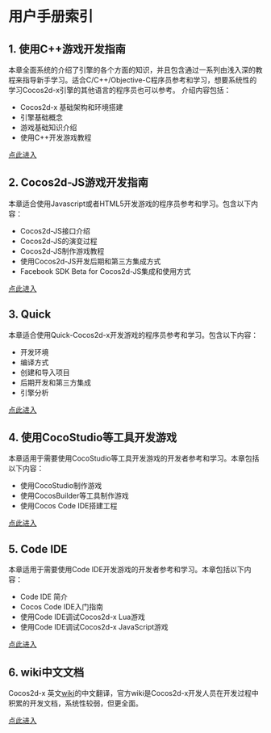 # 用户手册索引
## 1. 使用C++游戏开发指南
本章全面系统的介绍了引擎的各个方面的知识，并且包含通过一系列由浅入深的教程来指导新手学习。适合C/C++/Objective-C程序员参考和学习，想要系统性的学习Cocos2d-x引擎的其他语言的程序员也可以参考。
介绍内容包括：

- Cocos2d-x 基础架构和环境搭建
- 引擎基础概念
- 游戏基础知识介绍
- 使用C++开发游戏教程

[点此进入](framework/native/zh.md)

## 2. Cocos2d-JS游戏开发指南
本章适合使用Javascript或者HTML5开发游戏的程序员参考和学习。包含以下内容：

- Cocos2d-JS接口介绍
- Cocos2d-JS的演变过程
- Cocos2d-JS制作游戏教程
- 使用Cocos2d-JS开发后期和第三方集成方式
- Facebook SDK Beta for Cocos2d-JS集成和使用方式

[点此进入](../manual/framework/html5/zh.md)

## 3. Quick
本章适合使用Quick-Cocos2d-x开发游戏的程序员参考和学习。包含以下内容：

- 开发环境
- 编译方式
- 创建和导入项目
- 后期开发和第三方集成
- 引擎分析

[点此进入](framework/quick/zh.md)

## 4. 使用CocoStudio等工具开发游戏
本章适用于需要使用CocoStudio等工具开发游戏的开发者参考和学习。本章包括以下内容：

- 使用CocoStudio制作游戏
- 使用CocosBuilder等工具制作游戏
- 使用Cocos Code IDE搭建工程

[点此进入](studio/zh.md)

## 5. Code IDE

本章适用于需要使用Code IDE开发游戏的开发者参考和学习。本章包括以下内容：

- Code IDE 简介
- Cocos Code IDE入门指南
- 使用Code IDE调试Cocos2d-x Lua游戏
- 使用Code IDE调试Cocos2d-x JavaScript游戏

[点此进入](code-ide/zh.md)

## 6. wiki中文文档

Cocos2d-x 英文[wiki](http://cocos2d-x.org/wiki)的中文翻译，官方wiki是Cocos2d-x开发人员在开发过程中积累的开发文档，系统性较弱，但更全面。

[点此进入](../manual/framework/native/wiki/zh.md)